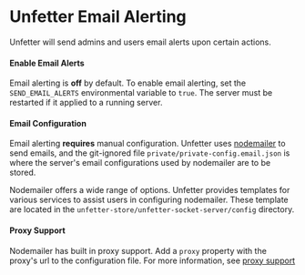 # Unfetter Email Alerting
Unfetter will send admins and users email alerts upon certain actions.
#### Enable Email Alerts
Email alerting is **off** by default.  To enable email alerting, set the `SEND_EMAIL_ALERTS` environmental variable to `true`.  The server must be restarted if it applied to a running server.
#### Email Configuration
Email alerting **requires** manual configuration.  Unfetter uses [nodemailer](https://nodemailer.com) to send emails, and the git-ignored file `private/private-config.email.json` is where the server's email configurations used by nodemailer are to be stored.

Nodemailer offers a wide range of options.  Unfetter provides templates for various services to assist users in configuring nodemailer.  These template are located in the `unfetter-store/unfetter-socket-server/config` directory.
#### Proxy Support
Nodemailer has built in proxy support.  Add a `proxy` property with the proxy's url to the configuration file.  For more information, see [proxy support](https://nodemailer.com/smtp/proxies/)